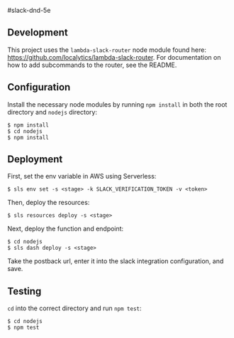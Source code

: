 #slack-dnd-5e

## Development

This project uses the `lambda-slack-router` node module found here: <https://github.com/localytics/lambda-slack-router>. For documentation on how to add subcommands to the router, see the README.

## Configuration

Install the necessary node modules by running `npm install` in both the root directory and `nodejs` directory:

    $ npm install
    $ cd nodejs
    $ npm install

## Deployment

First, set the env variable in AWS using Serverless:

    $ sls env set -s <stage> -k SLACK_VERIFICATION_TOKEN -v <token>

Then, deploy the resources:

    $ sls resources deploy -s <stage>

Next, deploy the function and endpoint:

    $ cd nodejs
    $ sls dash deploy -s <stage>

Take the postback url, enter it into the slack integration configuration, and save.

## Testing

`cd` into the correct directory and run `npm test`:

    $ cd nodejs
    $ npm test
